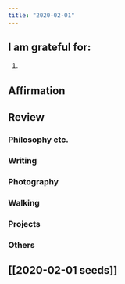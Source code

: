```yaml
---
title: "2020-02-01"
---
```

## I am grateful for:
1. 

## Affirmation

## Review
### Philosophy etc.

### Writing

### Photography

### Walking

### Projects

### Others

## [[2020-02-01 seeds]]
